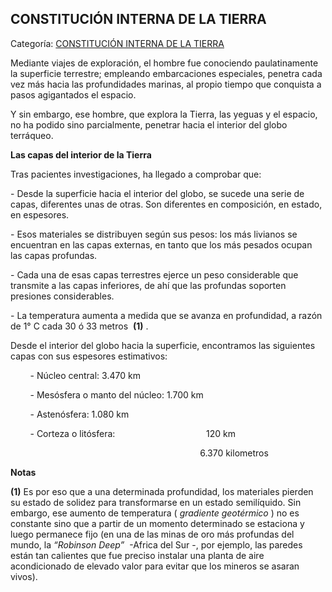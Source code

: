 ## CONSTITUCIÓN INTERNA DE LA TIERRA

Categoría: [CONSTITUCIÓN INTERNA DE LA TIERRA](http://descubrircorrientes.com.ar/2012/index.php/1470-geografia/3-geomorfologia/constitucion-interna-de-la-tierra)

Mediante viajes de exploración, el hombre fue conociendo paulatinamente la superficie terrestre; empleando embarcaciones especiales, penetra cada vez más hacia las profundidades marinas, al propio tiempo que conquista a pasos agigantados el espacio.

Y sin embargo, ese hombre, que explora la Tierra, las yeguas y el espacio, no ha podido sino parcialmente, penetrar hacia el interior del globo terráqueo.

**Las capas del interior de la Tierra**

Tras pacientes investigaciones, ha llegado a comprobar que:

\- Desde la superficie hacia el interior del globo, se sucede una serie de capas, diferentes unas de otras. Son diferentes en composición, en estado, en espesores.

\- Esos materiales se distribuyen según sus pesos: los más livianos se encuentran en las capas externas, en tanto que los más pesados ocupan las capas profundas.

\- Cada una de esas capas terrestres ejerce un peso considerable que transmite a las capas inferiores, de ahí que las profundas soporten presiones considerables.

\- La temperatura aumenta a medida que se avanza en profundidad, a razón de 1° C cada 30 ó 33 metros  **(1)** .

Desde el interior del globo hacia la superficie, encontramos las siguientes capas con sus espesores estimativos:

        - Núcleo central: 3.470 km

        - Mesósfera o manto del núcleo: 1.700 km

        - Astenósfera: 1.080 km

        - Corteza o litósfera:                                     120 km

                                                                             6.370 kilometros

**Notas**

**(1)** Es por eso que a una determinada profundidad, los materiales pierden su estado de solidez para transformarse en un estado semilíquido. Sin embargo, ese aumento de temperatura ( _gradiente geotérmico_ ) no es constante sino que a partir de un momento determinado se estaciona y luego permanece fijo (en una de las minas de oro más profundas del mundo, la _“Robinson Deep”_  -Africa del Sur -, por ejemplo, las paredes están tan calientes que fue preciso instalar una planta de aire acondicionado de elevado valor para evitar que los mineros se asaran vivos).